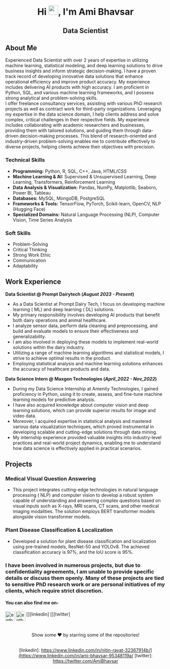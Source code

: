 

<h1 align="center">Hi <img src="https://emojis.slackmojis.com/emojis/images/1531849430/4246/blob-sunglasses.gif?1531849430" width="30"/>, I'm Ami Bhavsar</h1>
<h2 align="center"> Data Scientist </h2>

## About Me
Experienced Data Scientist with over 2 years of expertise in utilizing machine learning, statistical modeling, and deep learning solutions to drive business insights and inform strategic decision-making. I have a proven track record of developing innovative data solutions that enhance operational efficiency and improve product accuracy. My experience includes delivering AI products with high accuracy. I am proficient in Python, SQL, and various machine learning frameworks, and I possess strong analytical and problem-solving skills.
<br>
I offer freelance consultancy services, assisting with various PhD research projects as well as contract work for third-party organizations. Leveraging my expertise in the data science domain, I help clients address and solve complex, critical challenges in their respective fields. My experience includes collaborating with academic researchers and businesses, providing them with tailored solutions, and guiding them through data-driven decision-making processes. This blend of research-oriented and industry-driven problem-solving enables me to contribute effectively to diverse projects, helping clients achieve their objectives with precision.


### Technical Skills

* **Programming:** Python, R, SQL, C++, Java, HTML/CSS
* **Machine Learning & AI:** Supervised & Unsupervised Learning, Deep Learning, Transformers, Reinforcement Learning
* **Data Analysis & Visualization:** Pandas, NumPy, Matplotlib, Seaborn, Power BI, Tableau
* **Databases:** MySQL, MongoDB, PostgreSQL
* **Frameworks & Tools:** TensorFlow, PyTorch, Scikit-learn, OpenCV, NLP (Hugging Face)
* **Specialized Domains:** Natural Language Processing (NLP), Computer Vision, Time Series Analysis
  

### Soft Skills

* Problem-Solving
* Critical Thinking
* Strong Work Ethic
* Communication
* Adaptability

## Work Experience
**Data Scientist @ Prompt Dairytech (_August 2023 - Present_)**
- As a Data Scientist at Prompt Dairy Tech, I focus on developing machine learning ( ML) and deep learning ( DL) solutions.
- My primary responsibility involves developing AI products that benefit both dairy operations and animal healthcare.
- I analyze sensor data, perform data cleaning and preprocessing, and build and evaluate models to ensure their effectiveness and generalizability.
- I am also involved in deploying these models to implement real-world solutions within the dairy industry.
- Utilizing a range of machine learning algorithms and statistical models, I strive to achieve optimal results in the product.
- Employing statistical analysis and machine learning solutions enhances the accuracy of healthcare products and data.

**Data Science Intern @ Maxgen Technologies (_April_2022 - Nov_2022_)**
- During my Data Science Internship at Amenity Technologies, I gained proficiency in Python, using it to create, assess, and fine-tune machine learning models for predictive analysis.
- I have also acquired knowledge about computer vision and deep learning solutions, which can provide superior results for image and video data.
- Moreover, I acquired expertise in statistical analysis and mastered various data visualization techniques, which proved instrumental in developing scalable and cutting-edge solutions through data mining.
- My internship experience provided valuable insights into industry-level practices and real-world project dynamics, enabling me to understand how data science is effectively applied in practical scenarios.
 	
## Projects
### Medical Visual Question Answering
- This project integrates cutting-edge technologies in natural language processing ( NLP) and computer vision to develop a robust system capable of understanding and answering complex questions based on visual inputs such as X-rays, MRI scans, CT
  scans, and other medical imaging modalities. The solution employs BERT transformer models alongside vision transformer models.

### Plant Disease Classification & Localization
- Developed a solution for plant disease classification and localization using pre-trained models, ResNet-50 and YOLOv8. The achieved classification accuracy is 97%, and the IoU score is 95%.

### I have been involved in numerous projects, but due to confidentiality agreements, I am unable to provide specific details or discuss them openly. Many of these projects are tied to sensitive PhD research work or are personal initiatives of my clients, which require strict discretion.

#### You can also find me on- 

[<img align="left" alt="entbappy | LinkedIn" width="30px" src="https://img.icons8.com/color/48/000000/linkedin.png" />][linkedin]
[<img align="left" alt="entbappy | Twitter" width="30px" src="https://img.icons8.com/fluent/48/000000/twitter.png" />][twitter]

<br>
<br>

<div align=center>
Show some ❤️ by starring some of the repositories!

<br>
<br>

[linkedin]: https://www.linkedin.com/in/nitin-ravat-32367914b/](https://www.linkedin.com/in/ami-bhavsar-95348119a/
[twitter]: https://twitter.com/AmiBhavsar


